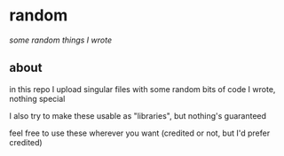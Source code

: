 # random
*some random things I wrote*

## about

in this repo I upload singular files with some random bits of code I wrote, nothing special

I also try to make these usable as "libraries", but nothing's guaranteed

feel free to use these wherever you want (credited or not, but I'd prefer credited)
